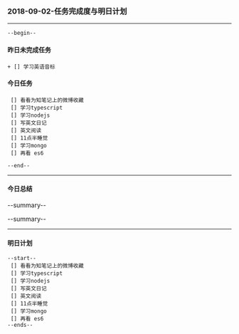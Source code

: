 ### 2018-09-02-任务完成度与明日计划

----------------------------------------------------------------------------------------------------------
    --begin--
#### 昨日未完成任务
    + [] 学习英语音标

#### 今日任务
     [] 看看为知笔记上的微博收藏
	 [] 学习typescript
     [] 学习nodejs
     [] 写英文日记
     [] 英文阅读
     [] 11点半睡觉
	 [] 学习mongo
	 [] 再看 es6
    
	--end--

----------------------------------------------------------------------------------------------------------
#### 今日总结
--summary--


--summary--

----------------------------------------------------------------------------------------------------------
#### 明日计划
    --start--
     [] 看看为知笔记上的微博收藏
	 [] 学习typescript
     [] 学习nodejs
     [] 写英文日记
     [] 英文阅读
     [] 11点半睡觉
	 [] 学习mongo
	 [] 再看 es6
    --ends--
